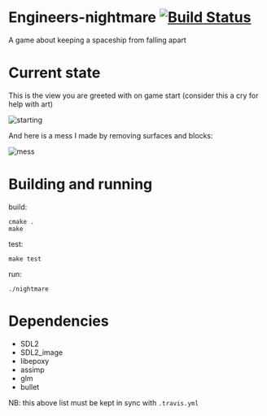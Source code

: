 # Engineers-nightmare [![Build Status](https://travis-ci.org/engineers-nightmare/engineers-nightmare.svg)](https://travis-ci.org/engineers-nightmare/engineers-nightmare)

A game about keeping a spaceship from falling apart


# Current state

This is the view you are greeted with on game start (consider this a cry for help with art)

![starting](https://raw.githubusercontent.com/engineers-nightmare/engineers-nightmare/master/misc/en-start-2015-04-24.png)

And here is a mess I made by removing surfaces and blocks:

![mess](https://raw.githubusercontent.com/engineers-nightmare/engineers-nightmare/master/misc/en-mess-2015-04-24.png)


# Building and running

build:

    cmake .
    make

test:

    make test

run:

    ./nightmare


# Dependencies

* SDL2
* SDL2_image
* libepoxy
* assimp
* glm
* bullet

NB: this above list must be kept in sync with `.travis.yml`


